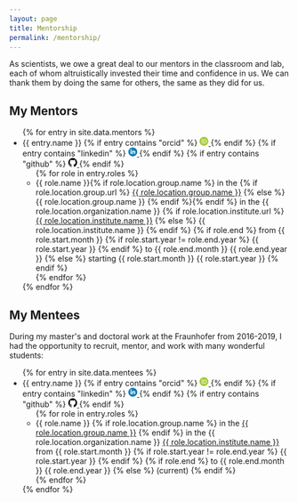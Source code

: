 ```yaml
---
layout: page
title: Mentorship
permalink: /mentorship/
---
```

As scientists, we owe a great deal to our mentors in the classroom and lab,
each of whom altruistically invested their time and confidence in us. We can
thank them by doing the same for others, the same as they did for us.

## My Mentors

<ul>
{% for entry in site.data.mentors %}
    <li>
    {{ entry.name }}
    {% if entry contains "orcid" %}
        <a href="https://orcid.org/{{ entry.orcid }}">
        <img alt="ORCID logo" src="/img/logos/orcid-icon.svg" width="16" height="16" />
        </a>
    {% endif %}
    {% if entry contains "linkedin" %}
        <a href="https://linkedin.com/in/{{ entry.linkedin }}">
        <img alt="LinkedIn logo" src="/img/logos/linkedin-icon.svg" width="16" height="16" />
        </a>
    {% endif %}
    {% if entry contains "github" %}
        <a href="https://github.com/in/{{ entry.github }}">
        <img alt="GitHub logo" src="/img/logos/github-icon.svg" width="16" height="16" />
        </a>
    {% endif %}
    <ul>
        {% for role in entry.roles %}
        <li>
        {{ role.name }}{% if role.location.group.name %} in the
        {% if role.location.group.url %}
        <a href="{{ role.location.group.url }}">{{ role.location.group.name }}</a> 
        {% else %}
        {{ role.location.group.name }}
        {% endif %}{% endif %}
        in the {{ role.location.organization.name }}
        {% if role.location.institute.url %}
        <a href="{{ role.location.institute.url }}">{{ role.location.institute.name }}</a>
        {% else %}
        {{ role.location.institute.name }}
        {% endif %}
        {% if role.end %}
        from {{ role.start.month }}
        {% if role.start.year != role.end.year %}
            {{ role.start.year }}
        {% endif %}
        to {{ role.end.month }} {{ role.end.year }}
        {% else %}
        starting {{ role.start.month }} {{ role.start.year }}
        {% endif %}
        </li>
        {% endfor %}
    </ul>
    </li>
{% endfor %}
</ul>

## My Mentees

During my master's and doctoral work at the Fraunhofer from 2016-2019,
I had the opportunity to recruit, mentor, and work with many wonderful
students:

<ul>
{% for entry in site.data.mentees %}
    <li>
    {{ entry.name }}
    {% if entry contains "orcid" %}
        <a href="https://orcid.org/{{ entry.orcid }}">
        <img alt="ORCID logo" src="/img/logos/orcid-icon.svg" width="16" height="16" />
        </a>
    {% endif %}
    {% if entry contains "linkedin" %}
        <a href="https://linkedin.com/in/{{ entry.linkedin }}">
        <img alt="LinkedIn logo" src="/img/logos/linkedin-icon.svg" width="16" height="16" />
        </a>
    {% endif %}
    {% if entry contains "github" %}
        <a href="https://github.com/in/{{ entry.github }}">
        <img alt="GitHub logo" src="/img/logos/github-icon.svg" width="16" height="16" />
        </a>
    {% endif %}
    <ul>
        {% for role in entry.roles %}
        <li>
        {{ role.name }}
        {% if role.location.group.name %}
        in the
        <a href="{{ role.location.group.url }}">{{ role.location.group.name }}</a>
        {% endif %}
        in the {{ role.location.organization.name }}
        <a href="{{ role.location.institute.url }}">{{ role.location.institute.name }}</a>
        from {{ role.start.month }}
        {% if role.start.year != role.end.year %}
            {{ role.start.year }}
        {% endif %}
        {% if role.end %}
        to {{ role.end.month }} {{ role.end.year }}
        {% else %}
        (current)
        {% endif %}
        </li>
        {% endfor %}
    </ul>
    </li>
{% endfor %}
</ul>
